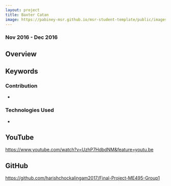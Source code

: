 ```yaml
---
layout: project
title: Baxter Catan
image: https://pabiney-msr.github.io/msr-student-template/public/images/baxter.jpg
---
```

### Nov 2016 - Dec 2016

## Overview


## Keywords


### Contribution
*

### Technologies Used
*

## YouTube
https://www.youtube.com/watch?v=UzhP7HdbdNM&feature=youtu.be

## GitHub
https://github.com/harishchockalingam2017/Final-Project-ME495-Group1